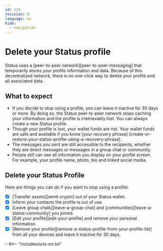 ```yaml
---
id: 114
revision: 0
language: en
hide:
  - navigation
---
```


# Delete your Status profile

Status uses a [peer-to-peer network][peer-to-peer-messaging] that temporarily stores your profile information and data. Because of this decentralized network, there is no one-click way to delete your profile and all associated data.

## What to expect

- If you decide to stop using a profile, you can leave it inactive for 30 days or more. By doing so, the Status peer-to-peer network stops caching your information and the profile is irretrievably lost. You can always create a new Status profile.
- Though your profile is lost, your wallet funds are not. Your wallet funds are safe and available if you know [your recovery phrase] [create-or-restore-your-status-profile-using-a-recovery-phrase].
- The messages you sent are still accessible to the recipients, whether they are direct messages or messages in a group chat or community.
- People still can see all information you display on your profile screen. For example, your profile name, photo, bio and linked social media.

## Delete your Status Profile

Here are things you can do if you want to stop using a profile:

- [x] [Transfer assets][send-crypto] out of your Status wallet.
- [x] Inform your contacts the profile is out of use.
- [x] [Leave group chats][leave-a-group-chat] and [communities][leave-a-status-community] you joined.
- [x] [Edit your profile][edit-your-profile] and remove your personal information.
- [x] [Remove your profile][remove-a-status-profile-from-your-profile-list] from all your devices and leave it inactive for 30 days.

--8<-- "includes/urls-en.txt"
